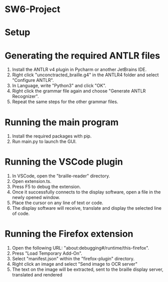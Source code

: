 # SW6-Project
 
# Setup

# Generating the required ANTLR files

1. Install the ANTLR v4 plugin in Pycharm or another JetBrains IDE.
2. Right click "unconctracted_braille.g4" in the ANTLR4 folder and select "Configure ANTLR".
3. In Language, write "Python3" and click "OK".
4. Right click the grammar file again and choose "Generate ANTLR Recognizer".
5. Repeat the same steps for the other grammar files.


# Running the main program
1. Install the required packages with pip.
2. Run main.py to launch the GUI.
   

# Running the VSCode plugin
1. In VSCode, open the "braille-reader" directory.
2. Open extension.ts.
3. Press F5 to debug the extension.
4. Once it successfully connects to the display software, open a file in the newly opened window.
5. Place the cursor on any line of text or code.
6. The display software will receive, translate and display the selected line of code.

# Running the Firefox extension
1. Open the following URL: "about:debugging#/runtime/this-firefox".
2. Press "Load Temporary Add-On".
3. Select "manifest.json" within the "firefox-plugin" directory.
4. Right click an image and select "Send image to OCR server"
5. The text on the image will be extracted, sent to the braille display server, translated and rendered
